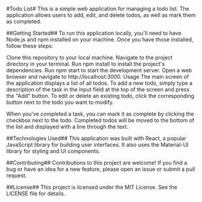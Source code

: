 #Todo List#
This is a simple web application for managing a todo list. The application allows users to add, edit, and delete todos, as well as mark them as completed.

##Getting Started##
To run this application locally, you'll need to have Node.js and npm installed on your machine. Once you have those installed, follow these steps:

Clone this repository to your local machine.
Navigate to the project directory in your terminal.
Run npm install to install the project's dependencies.
Run npm start to start the development server.
Open a web browser and navigate to http://localhost:3000.
Usage
The main screen of the application displays a list of all todos. To add a new todo, simply type a description of the task in the input field at the top of the screen and press the "Add" button. To edit or delete an existing todo, click the corresponding button next to the todo you want to modify.

When you've completed a task, you can mark it as complete by clicking the checkbox next to the todo. Completed todos will be moved to the bottom of the list and displayed with a line through the text.

##Technologies Used##
This application was built with React, a popular JavaScript library for building user interfaces. It also uses the Material-UI library for styling and UI components.

##Contributing##
Contributions to this project are welcome! If you find a bug or have an idea for a new feature, please open an issue or submit a pull request.

##License##
This project is licensed under the MIT License. See the LICENSE file for details.